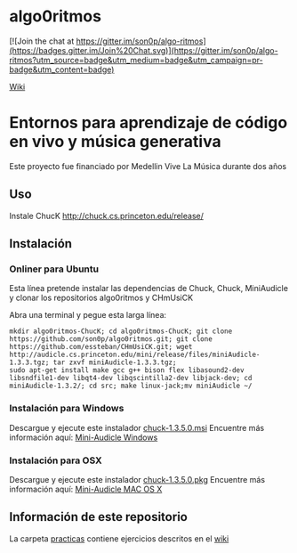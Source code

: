
algo0ritmos
===============

[![Join the chat at https://gitter.im/son0p/algo-ritmos](https://badges.gitter.im/Join%20Chat.svg)](https://gitter.im/son0p/algo-ritmos?utm_source=badge&utm_medium=badge&utm_campaign=pr-badge&utm_content=badge)

[Wiki](http://wiki.son0p.net/aprendizaje/algo-ritmos/start)

# Entornos para aprendizaje de código en vivo y música generativa

Este proyecto fue financiado por Medellin Vive La Música durante dos años 

## Uso
Instale ChucK http://chuck.cs.princeton.edu/release/

## Instalación

### Onliner para Ubuntu
Esta línea pretende instalar las dependencias de Chuck, Chuck, MiniAudicle y clonar los  repositorios algo0ritmos y CHmUsiCK

Abra una terminal y pegue esta larga línea:

```
mkdir algo0ritmos-ChucK; cd algo0ritmos-ChucK; git clone https://github.com/son0p/algo0ritmos.git; git clone https://github.com/essteban/CHmUsiCK.git; wget http://audicle.cs.princeton.edu/mini/release/files/miniAudicle-1.3.3.tgz; tar zxvf miniAudicle-1.3.3.tgz;
sudo apt-get install make gcc g++ bison flex libasound2-dev libsndfile1-dev libqt4-dev libqscintilla2-dev libjack-dev; cd miniAudicle-1.3.2/; cd src; make linux-jack;mv miniAudicle ~/
```

### Instalación para Windows
Descargue y ejecute este instalador [chuck-1.3.5.0.msi](http://chuck.stanford.edu/release/files/exe/chuck-1.3.5.0.msi)
Encuentre más información aquí: [Mini-Audicle Windows](http://audicle.cs.princeton.edu/mini/windows/)

### Instalación para OSX
Descargue y ejecute este instalador [chuck-1.3.5.0.pkg](http://chuck.stanford.edu/release/files/exe/chuck-1.3.5.0.pkg)
Encuentre más información aquí: [Mini-Audicle MAC OS X](http://audicle.cs.princeton.edu/mini/mac/)

## Información de este repositorio

La carpeta [practicas](practicas/) contiene ejercicios descritos en el [wiki](http://wiki.son0p.net/aprendizaje/algo-ritmos/start)

